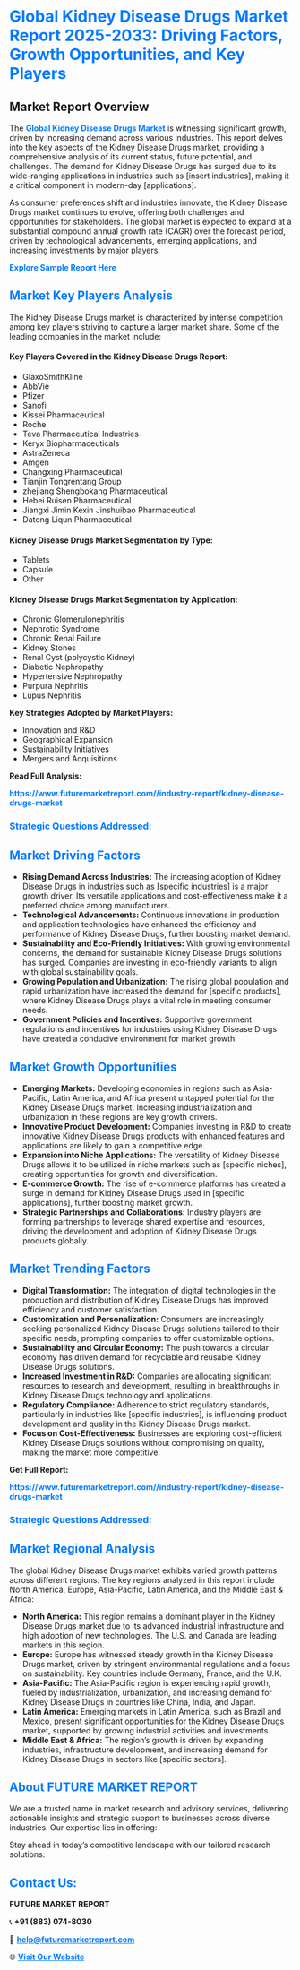 <h1 style="color: #007BFF;">Global Kidney Disease Drugs Market Report 2025-2033: Driving Factors, Growth Opportunities, and Key Players</h1>

<section id="overview">
<h2>Market Report Overview</h2>
<p>The <a href="https://www.futuremarketreport.com//industry-report/kidney-disease-drugs-market" style="color: #007BFF; text-decoration: none;"><strong>Global Kidney Disease Drugs Market</strong></a> is witnessing significant growth, driven by increasing demand across various industries. This report delves into the key aspects of the Kidney Disease Drugs market, providing a comprehensive analysis of its current status, future potential, and challenges. The demand for Kidney Disease Drugs has surged due to its wide-ranging applications in industries such as [insert industries], making it a critical component in modern-day [applications].</p>
<p>As consumer preferences shift and industries innovate, the Kidney Disease Drugs market continues to evolve, offering both challenges and opportunities for stakeholders. The global market is expected to expand at a substantial compound annual growth rate (CAGR) over the forecast period, driven by technological advancements, emerging applications, and increasing investments by major players.</p>
</section>

<section id="overview">
<p><a href="https://www.futuremarketreport.com//request-sample/reportId=78332" style="color: #007BFF; text-decoration: none;"><strong>Explore Sample Report Here</strong></a></p>
</section>

<section id="key-players">
<h2 style="color: #007BFF;">Market Key Players Analysis</h2>
<p>The Kidney Disease Drugs market is characterized by intense competition among key players striving to capture a larger market share. Some of the leading companies in the market include:</p>
<h4>Key Players Covered in the Kidney Disease Drugs Report:</h4>
<ul><li>GlaxoSmithKline</li><li>AbbVie</li><li>Pfizer</li><li>Sanofi</li><li>Kissei Pharmaceutical</li><li>Roche</li><li>Teva Pharmaceutical Industries</li><li>Keryx Biopharmaceuticals</li><li>AstraZeneca</li><li>Amgen</li><li>Changxing Pharmaceutical</li><li>Tianjin Tongrentang Group</li><li>zhejiang Shengbokang Pharmaceutical</li><li>Hebei Ruisen Pharmaceutical</li><li>Jiangxi Jimin Kexin Jinshuibao Pharmaceutical</li><li>Datong Liqun Pharmaceutical</li></ul>
<h4>Kidney Disease Drugs Market Segmentation by Type:</h4>
<ul><li>Tablets</li><li>Capsule</li><li>Other</li></ul>

<h4>Kidney Disease Drugs Market Segmentation by Application:</h4>
<ul><li>Chronic Glomerulonephritis</li><li>Nephrotic Syndrome</li><li>Chronic Renal Failure</li><li>Kidney Stones</li><li>Renal Cyst (polycystic Kidney)</li><li>Diabetic Nephropathy</li><li>Hypertensive Nephropathy</li><li>Purpura Nephritis</li><li>Lupus Nephritis</li></ul>
<p><strong>Key Strategies Adopted by Market Players:</strong></p>
<ul>
<li>Innovation and R&D</li>
<li>Geographical Expansion</li>
<li>Sustainability Initiatives</li>
<li>Mergers and Acquisitions</li>
</ul>
</section>

<section>
<p><strong>Read Full Analysis: </strong></p><a href="https://www.futuremarketreport.com//industry-report/kidney-disease-drugs-market" style="color: #007BFF; text-decoration: none;"><strong>https://www.futuremarketreport.com//industry-report/kidney-disease-drugs-market</strong></a>
<h3 style="color: #007BFF;">Strategic Questions Addressed:</h3>
</section>

<section id="driving-factors">
<h2 style="color: #007BFF;">Market Driving Factors</h2>
<ul>
<li><strong>Rising Demand Across Industries:</strong> The increasing adoption of Kidney Disease Drugs in industries such as [specific industries] is a major growth driver. Its versatile applications and cost-effectiveness make it a preferred choice among manufacturers.</li>
<li><strong>Technological Advancements:</strong> Continuous innovations in production and application technologies have enhanced the efficiency and performance of Kidney Disease Drugs, further boosting market demand.</li>
<li><strong>Sustainability and Eco-Friendly Initiatives:</strong> With growing environmental concerns, the demand for sustainable Kidney Disease Drugs solutions has surged. Companies are investing in eco-friendly variants to align with global sustainability goals.</li>
<li><strong>Growing Population and Urbanization:</strong> The rising global population and rapid urbanization have increased the demand for [specific products], where Kidney Disease Drugs plays a vital role in meeting consumer needs.</li>
<li><strong>Government Policies and Incentives:</strong> Supportive government regulations and incentives for industries using Kidney Disease Drugs have created a conducive environment for market growth.</li>
</ul>
</section>

<section id="growth-opportunities">
<h2 style="color: #007BFF;">Market Growth Opportunities</h2>
<ul>
<li><strong>Emerging Markets:</strong> Developing economies in regions such as Asia-Pacific, Latin America, and Africa present untapped potential for the Kidney Disease Drugs market. Increasing industrialization and urbanization in these regions are key growth drivers.</li>
<li><strong>Innovative Product Development:</strong> Companies investing in R&D to create innovative Kidney Disease Drugs products with enhanced features and applications are likely to gain a competitive edge.</li>
<li><strong>Expansion into Niche Applications:</strong> The versatility of Kidney Disease Drugs allows it to be utilized in niche markets such as [specific niches], creating opportunities for growth and diversification.</li>
<li><strong>E-commerce Growth:</strong> The rise of e-commerce platforms has created a surge in demand for Kidney Disease Drugs used in [specific applications], further boosting market growth.</li>
<li><strong>Strategic Partnerships and Collaborations:</strong> Industry players are forming partnerships to leverage shared expertise and resources, driving the development and adoption of Kidney Disease Drugs products globally.</li>
</ul>
</section>

<section id="trending-factors">
<h2 style="color: #007BFF;">Market Trending Factors</h2>
<ul>
<li><strong>Digital Transformation:</strong> The integration of digital technologies in the production and distribution of Kidney Disease Drugs has improved efficiency and customer satisfaction.</li>
<li><strong>Customization and Personalization:</strong> Consumers are increasingly seeking personalized Kidney Disease Drugs solutions tailored to their specific needs, prompting companies to offer customizable options.</li>
<li><strong>Sustainability and Circular Economy:</strong> The push towards a circular economy has driven demand for recyclable and reusable Kidney Disease Drugs solutions.</li>
<li><strong>Increased Investment in R&D:</strong> Companies are allocating significant resources to research and development, resulting in breakthroughs in Kidney Disease Drugs technology and applications.</li>
<li><strong>Regulatory Compliance:</strong> Adherence to strict regulatory standards, particularly in industries like [specific industries], is influencing product development and quality in the Kidney Disease Drugs market.</li>
<li><strong>Focus on Cost-Effectiveness:</strong> Businesses are exploring cost-efficient Kidney Disease Drugs solutions without compromising on quality, making the market more competitive.</li>
</ul>
</section>

<section>
<p><strong>Get Full Report: </strong></p><a href="https://www.futuremarketreport.com//industry-report/kidney-disease-drugs-market" style="color: #007BFF; text-decoration: none;"><strong>https://www.futuremarketreport.com//industry-report/kidney-disease-drugs-market</strong></a>
<h3 style="color: #007BFF;">Strategic Questions Addressed:</h3>
</section>


<section id="regional-analysis">
<h2 style="color: #007BFF;">Market Regional Analysis</h2>
<p>The global Kidney Disease Drugs market exhibits varied growth patterns across different regions. The key regions analyzed in this report include North America, Europe, Asia-Pacific, Latin America, and the Middle East & Africa:</p>
<ul>
<li><strong>North America:</strong> This region remains a dominant player in the Kidney Disease Drugs market due to its advanced industrial infrastructure and high adoption of new technologies. The U.S. and Canada are leading markets in this region.</li>
<li><strong>Europe:</strong> Europe has witnessed steady growth in the Kidney Disease Drugs market, driven by stringent environmental regulations and a focus on sustainability. Key countries include Germany, France, and the U.K.</li>
<li><strong>Asia-Pacific:</strong> The Asia-Pacific region is experiencing rapid growth, fueled by industrialization, urbanization, and increasing demand for Kidney Disease Drugs in countries like China, India, and Japan.</li>
<li><strong>Latin America:</strong> Emerging markets in Latin America, such as Brazil and Mexico, present significant opportunities for the Kidney Disease Drugs market, supported by growing industrial activities and investments.</li>
<li><strong>Middle East & Africa:</strong> The region’s growth is driven by expanding industries, infrastructure development, and increasing demand for Kidney Disease Drugs in sectors like [specific sectors].</li>
</ul>
</section>

<footer>
<h2 style="color: #007BFF;">About FUTURE MARKET REPORT</h2>
<p>We are a trusted name in market research and advisory services, delivering actionable insights and strategic support to businesses across diverse industries. Our expertise lies in offering:</p>

<p>Stay ahead in today’s competitive landscape with our tailored research solutions.</p>

<h2 style="color: #007BFF;">Contact Us:</h2>
<p><strong>FUTURE MARKET REPORT</strong></p>
<p>📞 <strong>+91 (883) 074-8030</strong></p>
<p>📧 <strong><a href="mailto:help@futuremarketreport.com" style="color: #007BFF;">help@futuremarketreport.com</a></strong></p>
<p>🌐 <strong><a href="https://www.futuremarketreport.com/" style="color: #007BFF;">Visit Our Website</a></strong></p>
</footer>